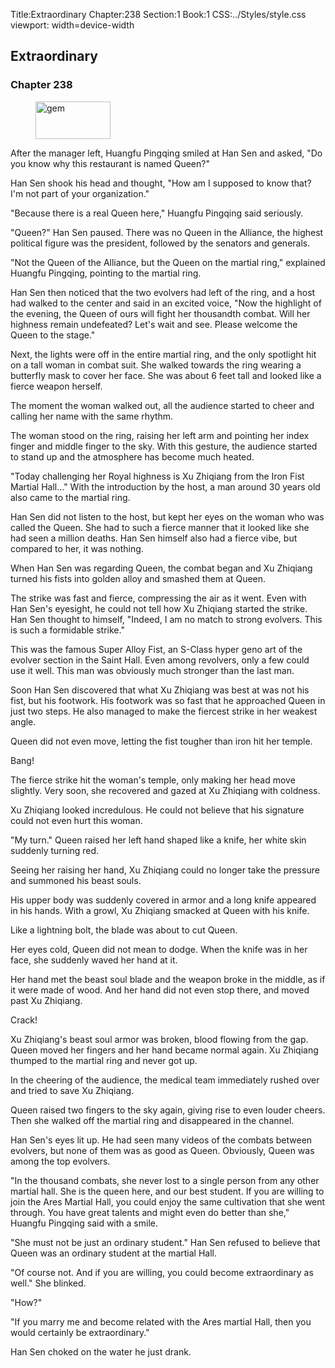 Title:Extraordinary 
Chapter:238 
Section:1 
Book:1 
CSS:../Styles/style.css 
viewport: width=device-width
  
## Extraordinary
### Chapter 238 
<figure>
	<img src="../Images/gem.gif" alt="gem" id="gem" width="120" height="60" />
</figure>
  

  
  After the manager left, Huangfu Pingqing smiled at Han Sen and asked, "Do you know why this restaurant is named Queen?"

Han Sen shook his head and thought, "How am I supposed to know that? I'm not part of your organization."

"Because there is a real Queen here," Huangfu Pingqing said seriously.

"Queen?" Han Sen paused. There was no Queen in the Alliance, the highest political figure was the president, followed by the senators and generals.

"Not the Queen of the Alliance, but the Queen on the martial ring," explained Huangfu Pingqing, pointing to the martial ring.

Han Sen then noticed that the two evolvers had left of the ring, and a host had walked to the center and said in an excited voice, "Now the highlight of the evening, the Queen of ours will fight her thousandth combat. Will her highness remain undefeated? Let's wait and see. Please welcome the Queen to the stage."

Next, the lights were off in the entire martial ring, and the only spotlight hit on a tall woman in combat suit. She walked towards the ring wearing a butterfly mask to cover her face. She was about 6 feet tall and looked like a fierce weapon herself.

The moment the woman walked out, all the audience started to cheer and calling her name with the same rhythm.

The woman stood on the ring, raising her left arm and pointing her index finger and middle finger to the sky. With this gesture, the audience started to stand up and the atmosphere has become much heated.

"Today challenging her Royal highness is Xu Zhiqiang from the Iron Fist Martial Hall…" With the introduction by the host, a man around 30 years old also came to the martial ring.

Han Sen did not listen to the host, but kept her eyes on the woman who was called the Queen. She had to such a fierce manner that it looked like she had seen a million deaths. Han Sen himself also had a fierce vibe, but compared to her, it was nothing.

When Han Sen was regarding Queen, the combat began and Xu Zhiqiang turned his fists into golden alloy and smashed them at Queen.

The strike was fast and fierce, compressing the air as it went. Even with Han Sen's eyesight, he could not tell how Xu Zhiqiang started the strike. Han Sen thought to himself, "Indeed, I am no match to strong evolvers. This is such a formidable strike."

This was the famous Super Alloy Fist, an S-Class hyper geno art of the evolver section in the Saint Hall. Even among revolvers, only a few could use it well. This man was obviously much stronger than the last man.

Soon Han Sen discovered that what Xu Zhiqiang was best at was not his fist, but his footwork. His footwork was so fast that he approached Queen in just two steps. He also managed to make the fiercest strike in her weakest angle.

Queen did not even move, letting the fist tougher than iron hit her temple.

Bang!

The fierce strike hit the woman's temple, only making her head move slightly. Very soon, she recovered and gazed at Xu Zhiqiang with coldness.

Xu Zhiqiang looked incredulous. He could not believe that his signature could not even hurt this woman.

"My turn." Queen raised her left hand shaped like a knife, her white skin suddenly turning red.

Seeing her raising her hand, Xu Zhiqiang could no longer take the pressure and summoned his beast souls.

His upper body was suddenly covered in armor and a long knife appeared in his hands. With a growl, Xu Zhiqiang smacked at Queen with his knife.

Like a lightning bolt, the blade was about to cut Queen.

Her eyes cold, Queen did not mean to dodge. When the knife was in her face, she suddenly waved her hand at it.

Her hand met the beast soul blade and the weapon broke in the middle, as if it were made of wood. And her hand did not even stop there, and moved past Xu Zhiqiang.

Crack!

Xu Zhiqiang's beast soul armor was broken, blood flowing from the gap. Queen moved her fingers and her hand became normal again. Xu Zhiqiang thumped to the martial ring and never got up.

In the cheering of the audience, the medical team immediately rushed over and tried to save Xu Zhiqiang.

Queen raised two fingers to the sky again, giving rise to even louder cheers. Then she walked off the martial ring and disappeared in the channel.

Han Sen's eyes lit up. He had seen many videos of the combats between evolvers, but none of them was as good as Queen. Obviously, Queen was among the top evolvers.

"In the thousand combats, she never lost to a single person from any other martial hall. She is the queen here, and our best student. If you are willing to join the Ares Martial Hall, you could enjoy the same cultivation that she went through. You have great talents and might even do better than she," Huangfu Pingqing said with a smile.

"She must not be just an ordinary student." Han Sen refused to believe that Queen was an ordinary student at the martial Hall.

"Of course not. And if you are willing, you could become extraordinary as well." She blinked.

"How?"

"If you marry me and become related with the Ares martial Hall, then you would certainly be extraordinary."

Han Sen choked on the water he just drank.
